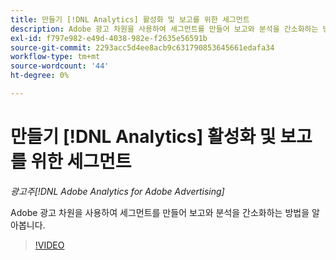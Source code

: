 ```yaml
---
title: 만들기 [!DNL Analytics] 활성화 및 보고를 위한 세그먼트
description: Adobe 광고 차원을 사용하여 세그먼트를 만들어 보고와 분석을 간소화하는 방법을 알아봅니다.
exl-id: f797e982-e49d-4038-982e-f2635e56591b
source-git-commit: 2293acc5d4ee8acb9c631790853645661edafa34
workflow-type: tm+mt
source-wordcount: '44'
ht-degree: 0%

---
```


# 만들기 [!DNL Analytics] 활성화 및 보고를 위한 세그먼트

*광고주[!DNL Adobe Analytics for Adobe Advertising]*

Adobe 광고 차원을 사용하여 세그먼트를 만들어 보고와 분석을 간소화하는 방법을 알아봅니다.

>[!VIDEO](https://video.tv.adobe.com/v/33916)
